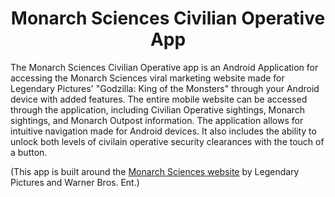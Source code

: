 <h1 align="center">Monarch Sciences Civilian Operative App</h1>

The Monarch Sciences Civilian Operative app is an Android Application for accessing the Monarch Sciences viral marketing website made for Legendary Pictures' "Godzilla: King of the Monsters" through your Android device with added features. The entire mobile website can be accessed through the application, including Civilian Operative sightings, Monarch sightings, and Monarch Outpost information. The application allows for intuitive navigation made for Android devices. It also includes the ability to unlock both levels of civilain operative security clearances with the touch of a button.

(This app is built around the [Monarch Sciences website](https://www.monarchsciences.com/) by Legendary Pictures and Warner Bros. Ent.)
